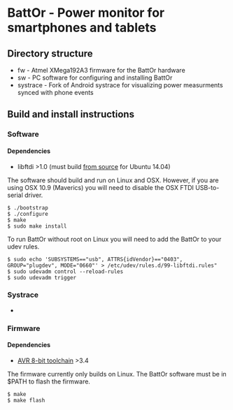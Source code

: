 # BattOr - Power monitor for smartphones and tablets

## Directory structure

* fw - Atmel XMega192A3 firmware for the BattOr hardware
* sw - PC software for configuring and installing BattOr
* systrace - Fork of Android systrace for visualizing power measurments synced with phone events

## Build and install instructions

### Software

#### Dependencies
* libftdi >1.0 (must build [from source](http://www.intra2net.com/en/developer/libftdi/download.php) for Ubuntu 14.04)

The software should build and run on Linux and OSX. However, if you are
using OSX 10.9 (Maverics) you will need to disable the OSX FTDI USB-to-serial
driver.

    $ ./bootstrap
    $ ./configure
    $ make
    $ sudo make install

To run BattOr without root on Linux you will need to add the BattOr to your udev rules.

    $ sudo echo 'SUBSYSTEMS=="usb", ATTRS{idVendor}=="0403", GROUP="plugdev", MODE="0660"' > /etc/udev/rules.d/99-libftdi.rules"
    $ sudo udevadm control --reload-rules
    $ sudo udevadm trigger
    
### Systrace

* 

### Firmware

#### Dependencies
* [AVR 8-bit toolchain](http://www.atmel.com/tools/atmelavrtoolchainforlinux.aspx) >3.4

The firmware currently only builds on Linux. The BattOr software must be in $PATH to flash the firmware.

    $ make
    $ make flash

